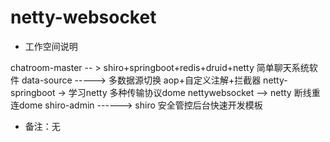 # netty-websocket
    
-  工作空间说明

 chatroom-master -- > 	shiro+springboot+redis+druid+netty 简单聊天系统软件
 data-source  ----->  多数据源切换 aop+自定义注解+拦截器 
 netty-springboot ->  学习netty 多种传输协议dome
 nettywebsocket  -->   netty 断线重连dome
 shiro-admin ------>   shiro 安全管控后台快速开发模板

- 备注：无
